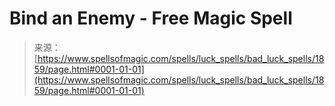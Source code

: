 <!--yml
category: 未分类
date: 2024-06-12 18:35:15
-->

# Bind an Enemy - Free Magic Spell

> 来源：[https://www.spellsofmagic.com/spells/luck_spells/bad_luck_spells/1859/page.html#0001-01-01](https://www.spellsofmagic.com/spells/luck_spells/bad_luck_spells/1859/page.html#0001-01-01)
